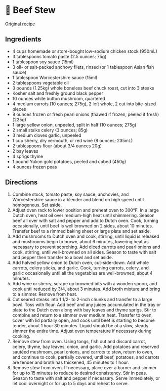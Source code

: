 # 🍲 Beef Stew

[Original recipe](https://www.seriouseats.com/recipes/2016/01/all-american-beef-stew-recipe.html)

## Ingredients

- 4 cups homemade or store-bought low-sodium chicken stock (950mL)
- 3 tablespoons tomato paste (2.5 ounces; 75g)
- 1 tablespoon soy sauce (15ml)
- 3 oil- or salt-packed anchovy filets, rinsed (or 1 tablespoon Asian fish
  sauce)
- 1 tablespoon Worcestershire sauce (15ml)
- 2 tablespoons vegetable oil
- 3 pounds (1.25kg) whole boneless beef chuck roast, cut into 3 steaks
- Kosher salt and freshly ground black pepper
- 10 ounces white button mushroom, quartered
- 4 medium carrots (10 ounces; 275g), 2 left whole, 2 cut into bite-sized pieces
- 8 ounces frozen or fresh pearl onions (thawed if frozen, peeled if fresh)
  (225g)
- 1 large yellow onion, unpeeled, split in half (10 ounces; 275g)
- 2 small stalks celery (3 ounces; 85g)
- 3 medium cloves garlic, unpeeled
- 1 cup sherry, dry vermouth, or red wine (8 ounces; 235mL)
- 2 tablespoons flour (about 3/4 ounces 20g)
- 2 bay leaves
- 4 sprigs thyme
- 1 pound Yukon gold potatoes, peeled and cubed (450g)
- 4 ounces frozen peas

## Directions

1. Combine stock, tomato paste, soy sauce, anchovies, and Worcestershire sauce
   in a blender and blend on high speed until homogenous. Set aside.
2. Adjust oven rack to lower position and preheat oven to 300°F. In a large
   Dutch oven, heat oil over medium-high heat until shimmering. Season beef all
   over with salt and pepper and add to Dutch oven. Cook, turning occasionally,
   until beef is well browned on 2 sides, about 10 minutes. Transfer beef to a
   rimmed baking sheet or large plate and set aside.
3. Add mushrooms to Dutch oven and cook, stirring, until liquid is released and
   mushrooms begin to brown, about 6 minutes, lowering heat as necessary to
   prevent scorching. Add diced carrots and pearl onions and cook, stirring,
   until well-browned on all sides. Season to taste with salt and pepper then
   transfer to a bowl and set aside.
4. Add halved yellow onion to Dutch oven, cut-side-down. Add whole carrots,
   celery sticks, and garlic. Cook, turning carrots, celery, and garlic
   occasionally until all the vegetables are well-browned, about 4 minutes.
5. Add wine or sherry, scrape up browned bits with a wooden spoon, and cook
   until reduced by 3/4, about 3 minutes. Add broth mixture and bring to a
   simmer. Remove from heat.
6. Cut seared steaks into 1 1/2- to 2-inch chunks and transfer to a large bowl.
   Toss with flour. Add beef and any juices accumulated in the tray or plate to
   the Dutch oven along with bay leaves and thyme sprigs. Stir to combine and
   return to a simmer over medium heat. Transfer to oven, cover with lid
   partially open, and cook until beef is starting to become tender, about 1
   hour 30 minutes. Liquid should be at a slow, steady simmer the entire time.
   Adjust oven temperature if necessary during cooking.
7. Remove stew from oven. Using tongs, fish out and discard carrot, celery,
   thyme, bay leaves, onion, and garlic. Add potatoes and reserved sautéed
   mushroom, pearl onions, and carrots to stew, return to oven, and continue to
   cook, partially covered, until beef, potatoes, and carrots are tender and
   broth has thickened, 45 minutes to 1 hour.
8. Remove stew from oven. If necessary, place over a burner and simmer for up to
   15 minutes to reduce to desired consistency. Stir in peas. Season to taste
   with salt and pepper if necessary. Serve immediately, or let cool overnight
   or for up to 5 days and reheat to serve.
